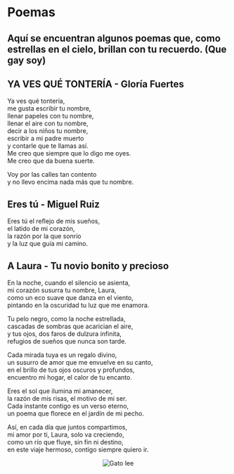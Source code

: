 # Poemas

## Aquí se encuentran algunos poemas que, como estrellas en el cielo, brillan con tu recuerdo. (Que gay soy)



## YA VES QUÉ TONTERÍA - Gloría Fuertes

Ya ves qué tontería,  
me gusta escribir tu nombre,   
llenar papeles con tu nombre,   
llenar el aire con tu nombre,   
decir a los niños tu nombre,  
escribir a mi padre muerto  
y contarle que te llamas así.  
Me creo que siempre que lo digo me oyes.  
Me creo que da buena suerte.  

Voy por las calles tan contento  
y no llevo encima nada más que tu nombre.  

## Eres tú - Miguel Ruiz

Eres tú el reflejo de mis sueños,  
el latido de mi corazón,  
la razón por la que sonrío  
y la luz que guía mi camino.  

## A Laura - Tu novio bonito y precioso

En la noche, cuando el silencio se asienta,  
mi corazón susurra tu nombre, Laura,  
como un eco suave que danza en el viento,  
pintando en la oscuridad tu luz que me enamora.  

Tu pelo negro, como la noche estrellada,  
cascadas de sombras que acarician el aire,  
y tus ojos, dos faros de dulzura infinita,  
refugios de sueños que nunca son tarde.  

Cada mirada tuya es un regalo divino,  
un susurro de amor que me envuelve en su canto,  
en el brillo de tus ojos oscuros y profundos,  
encuentro mi hogar, el calor de tu encanto.  

Eres el sol que ilumina mi amanecer,  
la razón de mis risas, el motivo de mi ser.  
Cada instante contigo es un verso eterno,  
un poema que florece en el jardín de mi pecho.  

Así, en cada día que juntos compartimos,  
mi amor por ti, Laura, solo va creciendo,  
como un río que fluye, sin fin ni destino,  
en este viaje hermoso, contigo siempre quiero ir.  

<div style="text-align: center;">
    <img src="https://blog.vicensvives.com/wp-content/uploads/2019/02/GATO10.gif" alt="Gato lee">
</div>


